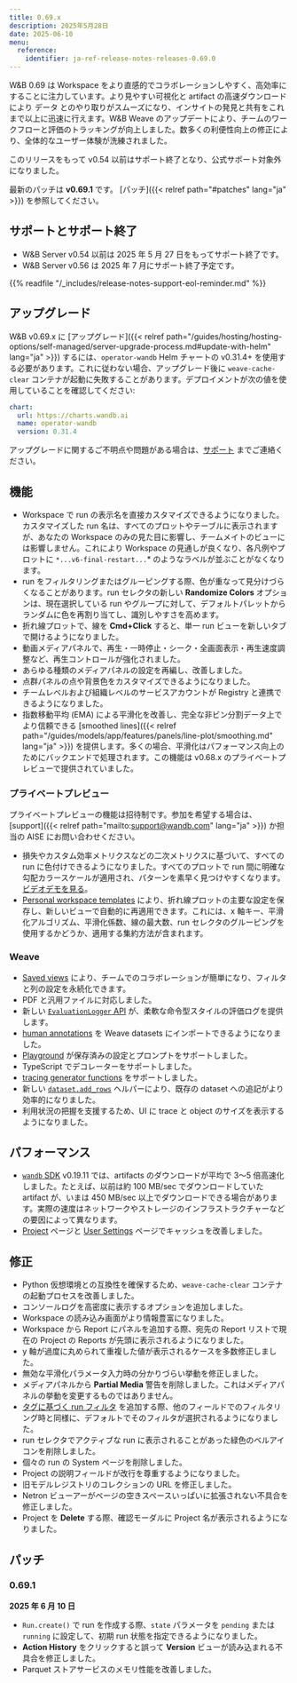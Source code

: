 ```yaml
---
title: 0.69.x
description: 2025年5月28日
date: 2025-06-10
menu:
  reference:
    identifier: ja-ref-release-notes-releases-0.69.0
---
```


W&B 0.69 は Workspace をより直感的でコラボレーションしやすく、高効率にすることに注力しています。より見やすい可視化と artifact の高速ダウンロードにより データ とのやり取りがスムーズになり、インサイトの発見と共有をこれまで以上に迅速に行えます。W&B Weave のアップデートにより、チームのワークフローと評価のトラッキングが向上しました。数多くの利便性向上の修正により、全体的なユーザー体験が洗練されました。

このリリースをもって v0.54 以前はサポート終了となり、公式サポート対象外になりました。

最新のパッチは **v0.69.1** です。
 [パッチ]({{< relref path="#patches" lang="ja" >}}) を参照してください。

## サポートとサポート終了
<ul>
  <li>W&B Server v0.54 以前は 2025 年 5 月 27 日をもってサポート終了です。</li>
  <li>W&B Server v0.56 は 2025 年 7 月にサポート終了予定です。</li>
</ul>

{{% readfile "/_includes/release-notes-support-eol-reminder.md" %}}

## アップグレード
W&B v0.69.x に [アップグレード]({{< relref path="/guides/hosting/hosting-options/self-managed/server-upgrade-process.md#update-with-helm" lang="ja" >}}) するには、`operator-wandb` Helm チャートの v0.31.4+ を使用する必要があります。これに従わない場合、アップグレード後に `weave-cache-clear` コンテナが起動に失敗することがあります。デプロイメントが次の値を使用していることを確認してください:

```yaml
chart:
  url: https://charts.wandb.ai
  name: operator-wandb
  version: 0.31.4
```

アップグレードに関するご不明点や問題がある場合は、[サポート](mailto:support@wandb.com) までご連絡ください。

## 機能
- Workspace で run の表示名を直接カスタマイズできるようになりました。カスタマイズした run 名は、すべてのプロットやテーブルに表示されますが、あなたの Workspace のみの見た目に影響し、チームメイトのビューには影響しません。これにより Workspace の見通しが良くなり、各凡例やプロットに `*...v6-final-restart...`* のようなラベルが並ぶことがなくなります。
- run をフィルタリングまたはグルーピングする際、色が重なって見分けづらくなることがあります。run セレクタの新しい **Randomize Colors** オプションは、現在選択している run やグループに対して、デフォルトパレットからランダムに色を再割り当てし、識別しやすさを高めます。
- 折れ線プロットで、線を **Cmd+Click** すると、単一 run ビューを新しいタブで開けるようになりました。
- 動画メディアパネルで、再生・一時停止・シーク・全画面表示・再生速度調整など、再生コントロールが強化されました。
- あらゆる種類のメディアパネルの設定を再編し、改善しました。
- 点群パネルの点や背景色をカスタマイズできるようになりました。
- チームレベルおよび組織レベルのサービスアカウントが Registry と連携できるようになりました。
- 指数移動平均 (EMA) による平滑化を改善し、完全な非ビン分割データ上でより信頼できる [smoothed lines]({{< relref path="/guides/models/app/features/panels/line-plot/smoothing.md" lang="ja" >}}) を提供します。多くの場合、平滑化はパフォーマンス向上のためにバックエンドで処理されます。この機能は v0.68.x のプライベートプレビューで提供されていました。

### プライベートプレビュー
プライベートプレビューの機能は招待制です。参加を希望する場合は、[support]({{< relref path="mailto:support@wandb.com" lang="ja" >}}) か担当の AISE にお問い合わせください。

- 損失やカスタム効率メトリクスなどの二次メトリクスに基づいて、すべての run に色付けできるようになりました。すべてのプロットで run 間に明確な勾配カラースケールが適用され、パターンを素早く見つけやすくなります。[ビデオデモを見る](https://www.loom.com/share/c6ed484899324de991ef7147fd73785d)。
- [Personal workspace templates](/guides/track/workspaces/#workspace-templates)
 により、折れ線プロットの主要な設定を保存し、新しいビューで自動的に再適用できます。これには、x 軸キー、平滑化アルゴリズム、平滑化係数、線の最大数、run セレクタのグルーピングを使用するかどうか、適用する集約方法が含まれます。

### Weave
- [Saved views](https://weave-docs.wandb.ai/guides/tools/saved-views/) により、チームでのコラボレーションが簡単になり、フィルタと列の設定を永続化できます。
- PDF と汎用ファイルに対応しました。
- 新しい [`EvaluationLogger` API](https://weave-docs.wandb.ai/guides/evaluation/evaluation_logger) が、柔軟な命令型スタイルの評価ログを提供します。
- [human annotations](https://weave-docs.wandb.ai/guides/tracking/feedback#add-human-annotations) を Weave datasets にインポートできるようになりました。
- [Playground](https://weave-docs.wandb.ai/guides/tools/playground/) が保存済みの設定とプロンプトをサポートしました。
- TypeScript でデコレーターをサポートしました。
- [tracing generator functions](https://weave-docs.wandb.ai/guides/tracking/tracing#trace-sync--async-generator-functions) をサポートしました。
- 新しい [`dataset.add_rows`](https://weave-docs.wandb.ai/reference/python-sdk/weave/#method-add_rows) ヘルパーにより、既存の dataset への追記がより効率的になりました。
- 利用状況の把握を支援するため、UI に trace と object のサイズを表示するようになりました。

## パフォーマンス
- [`wandb` SDK](/quickstart/#install-the-wandb-library-and-log-in) v0.19.11 では、artifacts のダウンロードが平均で 3〜5 倍高速化しました。たとえば、以前は約 100 MB/sec でダウンロードしていた artifact が、いまは 450 MB/sec 以上でダウンロードできる場合があります。実際の速度はネットワークやストレージのインフラストラクチャーなどの要因によって異なります。
- [Project](/guides/track/project-page/) ページと [User Settings](/guides/models/app/settings-page/user-settings/) ページでキャッシュを改善しました。

## 修正
- Python 仮想環境との互換性を確保するため、`weave-cache-clear` コンテナの起動プロセスを改善しました。
- コンソールログを高密度に表示するオプションを追加しました。
- Workspace の読み込み画面がより情報豊富になりました。
- Workspace から Report にパネルを追加する際、宛先の Report リストで現在の Project の Reports が先頭に表示されるようになりました。
- y 軸が過度に丸められて重複した値が表示されるケースを多数修正しました。
- 無効な平滑化パラメータ入力時の分かりづらい挙動を修正しました。
- メディアパネルから **Partial Media** 警告を削除しました。これはメディアパネルの挙動を変更するものではありません。
- [タグに基づく run フィルタ](/guides/runs/filter-runs/#filter-runs-with-tags) を追加する際、他のフィールドでのフィルタリング時と同様に、デフォルトでそのフィルタが選択されるようになりました。
- run セレクタでアクティブな run に表示されることがあった緑色のベルアイコンを削除しました。
- 個々の run の System ページを削除しました。
- Project の説明フィールドが改行を尊重するようになりました。
- 旧モデルレジストリのコレクションの URL を修正しました。
- Netron ビューアーがページの空きスペースいっぱいに拡張されない不具合を修正しました。
- Project を **Delete** する際、確認モーダルに Project 名が表示されるようになりました。

## パッチ
### 0.69.1
**2025 年 6 月 10 日**
- `Run.create()` で run を作成する際、`state` パラメータを `pending` または `running` に設定して、初期 run 状態を指定できるようになりました。
- **Action History** をクリックすると誤って **Version** ビューが読み込まれる不具合を修正しました。
- Parquet ストアサービスのメモリ性能を改善しました。